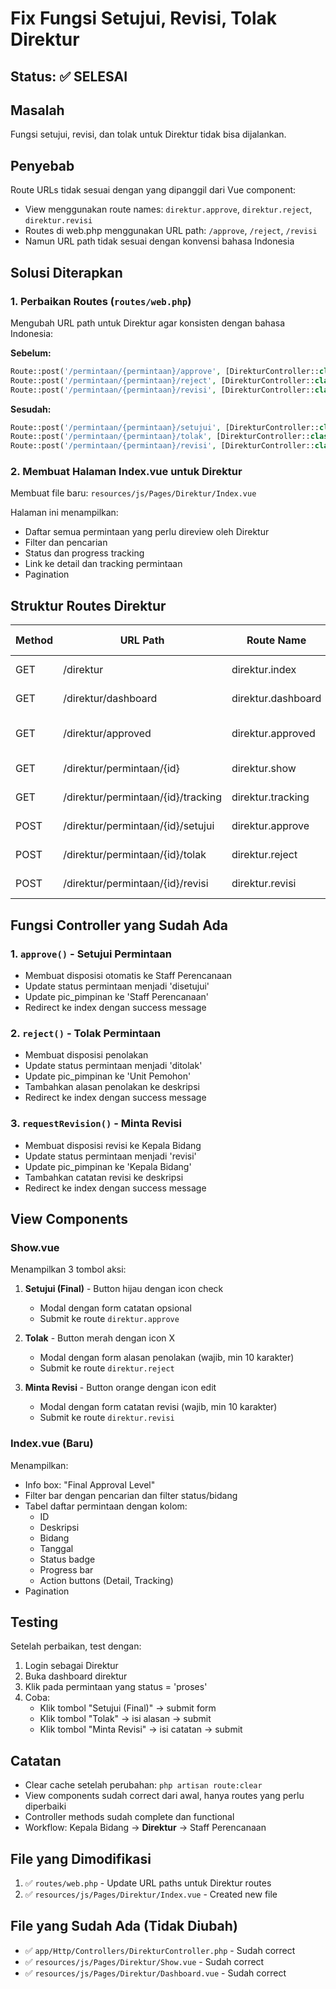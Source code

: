 # Fix Fungsi Setujui, Revisi, Tolak Direktur

## Status: ✅ SELESAI

## Masalah
Fungsi setujui, revisi, dan tolak untuk Direktur tidak bisa dijalankan.

## Penyebab
Route URLs tidak sesuai dengan yang dipanggil dari Vue component:
- View menggunakan route names: `direktur.approve`, `direktur.reject`, `direktur.revisi`
- Routes di web.php menggunakan URL path: `/approve`, `/reject`, `/revisi`
- Namun URL path tidak sesuai dengan konvensi bahasa Indonesia

## Solusi Diterapkan

### 1. Perbaikan Routes (`routes/web.php`)
Mengubah URL path untuk Direktur agar konsisten dengan bahasa Indonesia:

**Sebelum:**
```php
Route::post('/permintaan/{permintaan}/approve', [DirekturController::class, 'approve'])->name('approve');
Route::post('/permintaan/{permintaan}/reject', [DirekturController::class, 'reject'])->name('reject');
Route::post('/permintaan/{permintaan}/revisi', [DirekturController::class, 'requestRevision'])->name('revisi');
```

**Sesudah:**
```php
Route::post('/permintaan/{permintaan}/setujui', [DirekturController::class, 'approve'])->name('approve');
Route::post('/permintaan/{permintaan}/tolak', [DirekturController::class, 'reject'])->name('reject');
Route::post('/permintaan/{permintaan}/revisi', [DirekturController::class, 'requestRevision'])->name('revisi');
```

### 2. Membuat Halaman Index.vue untuk Direktur
Membuat file baru: `resources/js/Pages/Direktur/Index.vue`

Halaman ini menampilkan:
- Daftar semua permintaan yang perlu direview oleh Direktur
- Filter dan pencarian
- Status dan progress tracking
- Link ke detail dan tracking permintaan
- Pagination

## Struktur Routes Direktur

| Method | URL Path | Route Name | Controller Method | Keterangan |
|--------|----------|------------|-------------------|------------|
| GET | /direktur | direktur.index | index | Daftar permintaan |
| GET | /direktur/dashboard | direktur.dashboard | dashboard | Dashboard utama |
| GET | /direktur/approved | direktur.approved | approved | Permintaan yang sudah diproses |
| GET | /direktur/permintaan/{id} | direktur.show | show | Detail permintaan |
| GET | /direktur/permintaan/{id}/tracking | direktur.tracking | tracking | Timeline tracking |
| POST | /direktur/permintaan/{id}/setujui | direktur.approve | approve | **Setujui permintaan** |
| POST | /direktur/permintaan/{id}/tolak | direktur.reject | reject | **Tolak permintaan** |
| POST | /direktur/permintaan/{id}/revisi | direktur.revisi | requestRevision | **Minta revisi** |

## Fungsi Controller yang Sudah Ada

### 1. `approve()` - Setujui Permintaan
- Membuat disposisi otomatis ke Staff Perencanaan
- Update status permintaan menjadi 'disetujui'
- Update pic_pimpinan ke 'Staff Perencanaan'
- Redirect ke index dengan success message

### 2. `reject()` - Tolak Permintaan
- Membuat disposisi penolakan
- Update status permintaan menjadi 'ditolak'
- Update pic_pimpinan ke 'Unit Pemohon'
- Tambahkan alasan penolakan ke deskripsi
- Redirect ke index dengan success message

### 3. `requestRevision()` - Minta Revisi
- Membuat disposisi revisi ke Kepala Bidang
- Update status permintaan menjadi 'revisi'
- Update pic_pimpinan ke 'Kepala Bidang'
- Tambahkan catatan revisi ke deskripsi
- Redirect ke index dengan success message

## View Components

### Show.vue
Menampilkan 3 tombol aksi:
1. **Setujui (Final)** - Button hijau dengan icon check
   - Modal dengan form catatan opsional
   - Submit ke route `direktur.approve`

2. **Tolak** - Button merah dengan icon X
   - Modal dengan form alasan penolakan (wajib, min 10 karakter)
   - Submit ke route `direktur.reject`

3. **Minta Revisi** - Button orange dengan icon edit
   - Modal dengan form catatan revisi (wajib, min 10 karakter)
   - Submit ke route `direktur.revisi`

### Index.vue (Baru)
Menampilkan:
- Info box: "Final Approval Level"
- Filter bar dengan pencarian dan filter status/bidang
- Tabel daftar permintaan dengan kolom:
  - ID
  - Deskripsi
  - Bidang
  - Tanggal
  - Status badge
  - Progress bar
  - Action buttons (Detail, Tracking)
- Pagination

## Testing
Setelah perbaikan, test dengan:

1. Login sebagai Direktur
2. Buka dashboard direktur
3. Klik pada permintaan yang status = 'proses'
4. Coba:
   - Klik tombol "Setujui (Final)" → submit form
   - Klik tombol "Tolak" → isi alasan → submit
   - Klik tombol "Minta Revisi" → isi catatan → submit

## Catatan
- Clear cache setelah perubahan: `php artisan route:clear`
- View components sudah correct dari awal, hanya routes yang perlu diperbaiki
- Controller methods sudah complete dan functional
- Workflow: Kepala Bidang → **Direktur** → Staff Perencanaan

## File yang Dimodifikasi
1. ✅ `routes/web.php` - Update URL paths untuk Direktur routes
2. ✅ `resources/js/Pages/Direktur/Index.vue` - Created new file

## File yang Sudah Ada (Tidak Diubah)
- ✅ `app/Http/Controllers/DirekturController.php` - Sudah correct
- ✅ `resources/js/Pages/Direktur/Show.vue` - Sudah correct
- ✅ `resources/js/Pages/Direktur/Dashboard.vue` - Sudah correct
